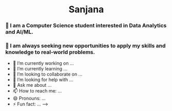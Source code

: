 <h1 align = "center" >Sanjana</h1>

### 🏫 I am a Computer Science student interested in Data Analytics and AI/ML. 
### 🤔 I am always seeking new opportunities to apply my skills and knowledge to real-world problems.



- 🔭 I’m currently working on ...
- 🌱 I’m currently learning ...
- 👯 I’m looking to collaborate on ...
- 🤔 I’m looking for help with ...
- 💬 Ask me about ...
- 📫 How to reach me: ...
- 😄 Pronouns: ...
- ⚡ Fun fact: ...
-->
